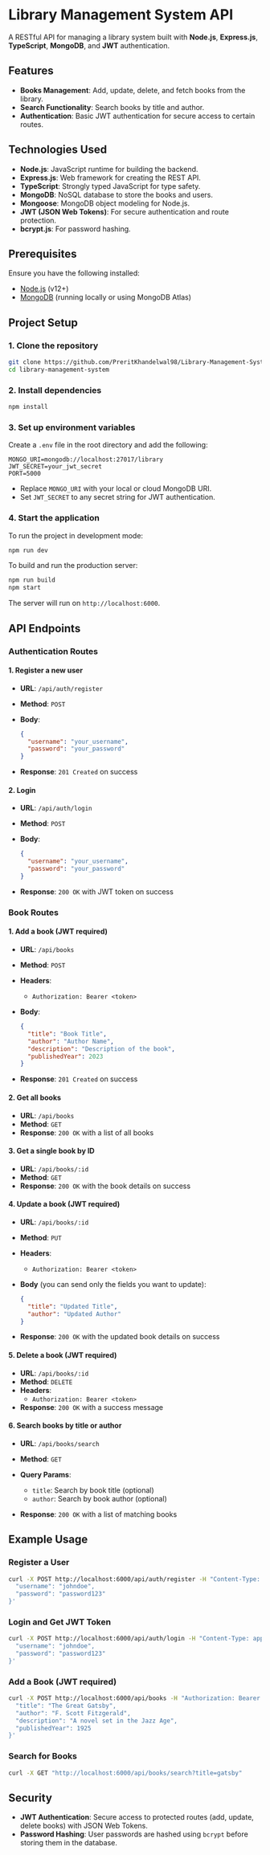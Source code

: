 # Library Management System API

A RESTful API for managing a library system built with **Node.js**, **Express.js**, **TypeScript**, **MongoDB**, and **JWT** authentication.

## Features

- **Books Management**: Add, update, delete, and fetch books from the library.
- **Search Functionality**: Search books by title and author.
- **Authentication**: Basic JWT authentication for secure access to certain routes.

## Technologies Used

- **Node.js**: JavaScript runtime for building the backend.
- **Express.js**: Web framework for creating the REST API.
- **TypeScript**: Strongly typed JavaScript for type safety.
- **MongoDB**: NoSQL database to store the books and users.
- **Mongoose**: MongoDB object modeling for Node.js.
- **JWT (JSON Web Tokens)**: For secure authentication and route protection.
- **bcrypt.js**: For password hashing.

## Prerequisites

Ensure you have the following installed:

- [Node.js](https://nodejs.org/en/) (v12+)
- [MongoDB](https://www.mongodb.com/try/download/community) (running locally or using MongoDB Atlas)

## Project Setup

### 1. Clone the repository

```bash
git clone https://github.com/PreritKhandelwal98/Library-Management-System
cd library-management-system
```

### 2. Install dependencies

```bash
npm install
```

### 3. Set up environment variables

Create a `.env` file in the root directory and add the following:

```plaintext
MONGO_URI=mongodb://localhost:27017/library
JWT_SECRET=your_jwt_secret
PORT=5000
```

- Replace `MONGO_URI` with your local or cloud MongoDB URI.
- Set `JWT_SECRET` to any secret string for JWT authentication.

### 4. Start the application

To run the project in development mode:

```bash
npm run dev
```

To build and run the production server:

```bash
npm run build
npm start
```

The server will run on `http://localhost:6000`.

## API Endpoints

### Authentication Routes

#### 1. Register a new user

- **URL**: `/api/auth/register`
- **Method**: `POST`
- **Body**: 

  ```json
  {
    "username": "your_username",
    "password": "your_password"
  }
  ```

- **Response**: `201 Created` on success

#### 2. Login

- **URL**: `/api/auth/login`
- **Method**: `POST`
- **Body**:

  ```json
  {
    "username": "your_username",
    "password": "your_password"
  }
  ```

- **Response**: `200 OK` with JWT token on success

### Book Routes

#### 1. Add a book (JWT required)

- **URL**: `/api/books`
- **Method**: `POST`
- **Headers**: 
  - `Authorization: Bearer <token>`
- **Body**:

  ```json
  {
    "title": "Book Title",
    "author": "Author Name",
    "description": "Description of the book",
    "publishedYear": 2023
  }
  ```

- **Response**: `201 Created` on success

#### 2. Get all books

- **URL**: `/api/books`
- **Method**: `GET`
- **Response**: `200 OK` with a list of all books

#### 3. Get a single book by ID

- **URL**: `/api/books/:id`
- **Method**: `GET`
- **Response**: `200 OK` with the book details on success

#### 4. Update a book (JWT required)

- **URL**: `/api/books/:id`
- **Method**: `PUT`
- **Headers**: 
  - `Authorization: Bearer <token>`
- **Body** (you can send only the fields you want to update):

  ```json
  {
    "title": "Updated Title",
    "author": "Updated Author"
  }
  ```

- **Response**: `200 OK` with the updated book details on success

#### 5. Delete a book (JWT required)

- **URL**: `/api/books/:id`
- **Method**: `DELETE`
- **Headers**: 
  - `Authorization: Bearer <token>`
- **Response**: `200 OK` with a success message

#### 6. Search books by title or author

- **URL**: `/api/books/search`
- **Method**: `GET`
- **Query Params**:
  - `title`: Search by book title (optional)
  - `author`: Search by book author (optional)

- **Response**: `200 OK` with a list of matching books

## Example Usage

### Register a User

```bash
curl -X POST http://localhost:6000/api/auth/register -H "Content-Type: application/json" -d '{
  "username": "johndoe",
  "password": "password123"
}'
```

### Login and Get JWT Token

```bash
curl -X POST http://localhost:6000/api/auth/login -H "Content-Type: application/json" -d '{
  "username": "johndoe",
  "password": "password123"
}'
```

### Add a Book (JWT required)

```bash
curl -X POST http://localhost:6000/api/books -H "Authorization: Bearer <your_jwt_token>" -H "Content-Type: application/json" -d '{
  "title": "The Great Gatsby",
  "author": "F. Scott Fitzgerald",
  "description": "A novel set in the Jazz Age",
  "publishedYear": 1925
}'
```

### Search for Books

```bash
curl -X GET "http://localhost:6000/api/books/search?title=gatsby"
```

## Security

- **JWT Authentication**: Secure access to protected routes (add, update, delete books) with JSON Web Tokens.
- **Password Hashing**: User passwords are hashed using `bcrypt` before storing them in the database.
